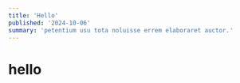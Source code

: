 ```yaml
---
title: 'Hello'
published: '2024-10-06'
summary: 'petentium usu tota noluisse errem elaboraret auctor.'
---
```


# hello